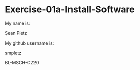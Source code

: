 # Exercise-01a-Install-Software
My name is:

Sean Pletz

My github username is:

smpletz

BL-MSCH-C220
